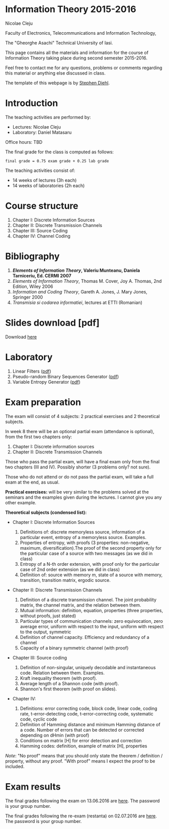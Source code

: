 <!--
<p class="center logo">
<h1>Information Theory 2015-2016</h1> ![](img/title.png)
</p>
-->


Information Theory 2015-2016
======

Nicolae Cleju <!--(<a class="author" href="https://twitter.com/smdiehl">@smdiehl</a> )-->

Faculty of Electronics, Telecommunications and Information Technology,

The "Gheorghe Asachi" Technical University of Iasi.

This page contains all the materials and information for the course of Information
Theory taking place during second semester 2015-2016.

Feel free to contact me for any questions, problems or comments regarding this material
or anything else discussed in class.

The template of this webpage is by [Stephen Diehl](http://dev.stephendiehl.com/hask/).


Introduction
======

The teaching activities are performed by:

* Lectures: Nicolae Cleju
* Laboratory: Daniel Matasaru

Office hours: TBD

The final grade for the class is computed as follows:

    final grade = 0.75 exam grade + 0.25 lab grade

The teaching activities consist of:

* 14 weeks of lectures (3h each)
* 14 weeks of laboratories (2h each)

Course structure
======
1. Chapter I:   Discrete Information Sources
2. Chapter II:  Discrete Transmission Channels
3. Chapter III: Source Coding
4. Chapter IV:  Channel Coding 

Bibliography
======

1. ***Elements of Information Theory*, Valeriu Munteanu, Daniela Tarniceriu, Ed. CERMI 2007**
1. *Elements of Information Theory*, Thomas M. Cover, Joy A. Thomas, 2nd Edition, Wiley 2006
1. *Information and Coding Theory*, Gareth A. Jones, J. Mary Jones, Springer 2000
1. *Transmisia si codarea informatiei*, lectures at ETTI (Romanian)

# Slides download [pdf]
Download [here](slides.pdf)

# Laboratory
1. Linear Filters ([pdf](labs/L01_IT_LinearFilters.pdf))
2. Pseudo-random Binary Sequences Generator ([pdf](labs/L02_IT_PseudorandomBinarySequenceGenerator.pdf))
3. Variable Entropy Generator ([pdf](labs/L03_IT_VariableEntropyGenerator.pdf))

# Exam preparation

The exam will consist of 4 subjects: 2 practical exercises and 2 theoretical subjects.

In week 8 there will be an optional partial exam (attendance is optional), from the first two chapters only: 

1. Chapter I: Discrete information sources 
2. Chapter II: Discrete Transmission Channels

Those who pass the partial exam, will have a final exam only from the final two chapters (III and IV).
 Possibly shorter (3 problems only? not sure).
 
Those who do not attend or do not pass the partial exam, will take a full exam at the end, as usual.

**Practical exercises:** will be very similar to the problems solved at the seminars and the examples given 
during the lectures. I cannot give you any other example.

**Theoretical subjects (condensed list):**

* Chapter I: Discrete Information Sources
    1. Definitions of: discrete memoryless source, information of a particular event, entropy of a memoryless source. Examples.
    2. Properties of entropy, with proofs (3 properties: non-negative, maximum, diversification).The proof of the second property only for the particular case of a source with two messages (as we did in class)
    3. Entropy of a N-th order extension, with proof only for the particular case of 2nd order extension (as we did in class)
    4. Definition of: source with memory m, state of a source with memory, transition, transition matrix, ergodic source.

* Chapter II: Discrete Transmission Channels
    1. Definition of a discrete transmission channel. The joint probability matrix, the channel matrix, and the relation between them.
    2. Mutual information: definition, equation, properties (three properties, without proofs, just stated)
    3. Particular types of communication channels: zero equivocation, zero average error, uniform with respect to the input, uniform with respect to the output, symmetric
    4. Definition of channel capacity. Efficiency and redundancy of a channel
    5. Capacity of a binary symmetric channel (with proof)

* Chapter III: Source coding
    1. Definition of non-singular, uniquely decodable and instantaneous code. Relation between them. Examples.
    2. Kraft inequality theorem (with proof).
    3. Average length of a Shannon code (with proof).
    4. Shannon's first theorem (with proof on slides).

* Chapter IV:
    1. Definitions: error correcting code, block code, linear code, coding rate, t-error-detecting code, t-error-correcting code, systematic code, cyclic code
    2. Definition of Hamming distance and minimum Hamming distance of a code. Number of errors that can be detected or corrected depending on dHmin (with proof)
    3. Conditions on matrix [H] for error detection and correction
    4. Hamming codes: definition, example of matrix [H], properties

*Note*: "No proof" means that you should only state the theorem / definition / property, without any proof. "With proof" means I expect the proof to be included.

# Exam results

The final grades following the exam on 13.06.2016 are [here](grades/NoteFinaleTCI_2015_2016_password.pdf).
The password is your group number. 

The final grades following the re-exam (restanta) on 02.07.2016 are [here](grades/RestantaIT_2016_07_02_pwd.pdf).
The password is your group number. 

